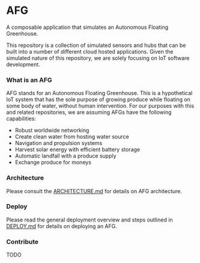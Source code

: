# AFG

A composable application that simulates an Autonomous Floating Greenhouse.

This repository is a collection of simulated sensors and hubs that can be
built into a number of different cloud hosted applications. Given the simulated
nature of this repository, we are solely focusing on IoT software development.

### What is an AFG

AFG stands for an Autonomous Floating Greenhouse. This is a hypothetical IoT
system that has the sole purpose of growing produce while floating on some body
of water, without human intervention. For our purposes with this and related
repositories, we are assuming AFGs have the following capabilities:

- Robust worldwide networking
- Create clean water from hosting water source
- Navigation and propulsion systems
- Harvest solar energy with efficient battery storage
- Automatic landfall with a produce supply
- Exchange produce for moneys

### Architecture

Please consult the [ARCHITECTURE.md](./ARCHITECTURE.md) for details on AFG
architecture.

### Deploy

Please read the general deployment overview and steps outlined in
[DEPLOY.md](./DEPLOY.md) for details on deploying an AFG.

### Contribute

TODO
